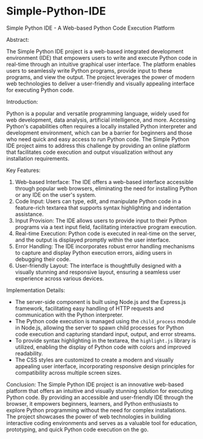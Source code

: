 # Simple-Python-IDE
Simple Python IDE - A Web-based Python Code Execution Platform

Abstract:

The Simple Python IDE project is a web-based integrated development environment (IDE) that empowers users to write and execute Python code in real-time through an intuitive graphical user interface. The platform enables users to seamlessly write Python programs, provide input to these programs, and view the output. The project leverages the power of modern web technologies to deliver a user-friendly and visually appealing interface for executing Python code.

Introduction:

Python is a popular and versatile programming language, widely used for web development, data analysis, artificial intelligence, and more. Accessing Python's capabilities often requires a locally installed Python interpreter and development environment, which can be a barrier for beginners and those who need quick and easy access to run Python code. The Simple Python IDE project aims to address this challenge by providing an online platform that facilitates code execution and output visualization without any installation requirements.

Key Features:
1. Web-based Interface: The IDE offers a web-based interface accessible through popular web browsers, eliminating the need for installing Python or any IDE on the user's system.
2. Code Input: Users can type, edit, and manipulate Python code in a feature-rich textarea that supports syntax highlighting and indentation assistance.
3. Input Provision: The IDE allows users to provide input to their Python programs via a text input field, facilitating interactive program execution.
4. Real-time Execution: Python code is executed in real-time on the server, and the output is displayed promptly within the user interface.
5. Error Handling: The IDE incorporates robust error handling mechanisms to capture and display Python execution errors, aiding users in debugging their code.
6. User-friendly Layout: The interface is thoughtfully designed with a visually stunning and responsive layout, ensuring a seamless user experience across various devices.

Implementation Details:
- The server-side component is built using Node.js and the Express.js framework, facilitating easy handling of HTTP requests and communication with the Python interpreter.
- The Python code execution is managed using the `child_process` module in Node.js, allowing the server to spawn child processes for Python code execution and capturing standard input, output, and error streams.
- To provide syntax highlighting in the textarea, the `highlight.js` library is utilized, enabling the display of Python code with colors and improved readability.
- The CSS styles are customized to create a modern and visually appealing user interface, incorporating responsive design principles for compatibility across multiple screen sizes.

Conclusion:
The Simple Python IDE project is an innovative web-based platform that offers an intuitive and visually stunning solution for executing Python code. By providing an accessible and user-friendly IDE through the browser, it empowers beginners, learners, and Python enthusiasts to explore Python programming without the need for complex installations. The project showcases the power of web technologies in building interactive coding environments and serves as a valuable tool for education, prototyping, and quick Python code execution on the go.
